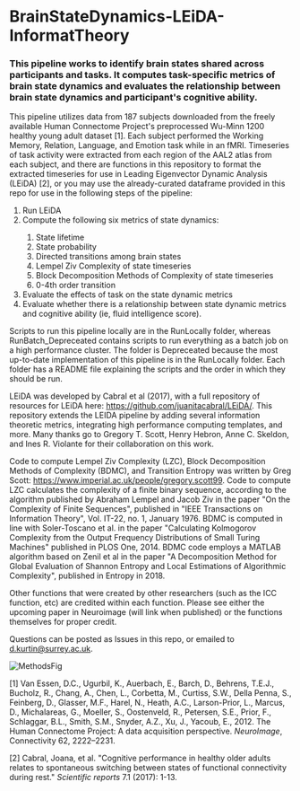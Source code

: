 # BrainStateDynamics-LEiDA-InformatTheory

### This pipeline works to identify brain states shared across participants and tasks. It computes task-specific metrics of brain state dynamics and evaluates the relationship between brain state dynamics and participant's cognitive ability. ###

This pipeline utilizes data from 187 subjects downloaded from the freely available Human Connectome Project's preprocessed Wu-Minn 1200 healthy young adult dataset [1]. Each subject performed the Working Memory, Relation, Language, and Emotion task while in an fMRI. Timeseries of task activity were extracted from each region of the AAL2 atlas from each subject, and there are functions in this repository to format the extracted timeseries for use in Leading Eigenvector Dynamic Analysis (LEiDA) [2], or you may use the already-curated dataframe provided in this repo for use in the following steps of the pipeline: 

<ol>
<li> Run LEiDA </li> 
<li> Compute the following six metrics of state dynamics: </li> 
  <ol>
  <li> State lifetime </li>
  <li> State probability </li>
  <li> Directed transitions among brain states </li>
  <li> Lempel Ziv Complexity of state timeseries </li>
  <li> Block Decomposition Methods of Complexity of state timeseries </li>
  <li> 0-4th order transition </li>
  </ol>
<li> Evaluate the effects of task on the state dynamic metrics </li> 
<li> Evaluate whether there is a relationship between state dynamic metrics and cognitive ability (ie, fluid intelligence score). </li> 
</ol>

Scripts to run this pipeline locally are in the RunLocally folder, whereas RunBatch_Depreceated contains scripts to run everything as a batch job on a high performance cluster. The folder is Depreceated because the most up-to-date implementation of this pipeline is in the RunLocally folder. Each folder has a README file explaining the scripts and the order in which they should be run. 

LEiDA was developed by Cabral et al (2017), with a full repository of resources for LEiDA here: https://github.com/juanitacabral/LEiDA/. This repository extends the LEIDA pipeline by adding several information theoretic metrics, integrating high performance computing templates, and more. Many thanks go to Gregory T. Scott, Henry Hebron, Anne C. Skeldon, and Ines R. Violante for their collaboration on this work. 

Code to compute Lempel Ziv Complexity (LZC), Block Decomposition Methods of Complexity (BDMC), and Transition Entropy was written by Greg Scott: https://www.imperial.ac.uk/people/gregory.scott99. Code to compute LZC calculates the complexity of a finite binary sequence, according to the algorithm published by Abraham Lempel and Jacob Ziv in the paper "On the Complexity of Finite Sequences", published in "IEEE Transactions on Information Theory", Vol. IT-22, no. 1, January 1976. BDMC is computed in line with Soler-Toscano et al. in the paper "Calculating Kolmogorov Complexity from the Output Frequency Distributions of Small Turing Machines" published in PLOS One, 2014. BDMC code employs a MATLAB algorithm based on Zenil et al in the paper "A Decomposition Method for Global Evaluation of Shannon Entropy and Local Estimations of Algorithmic Complexity", published in Entropy in 2018. 

Other functions that were created by other researchers (such as the ICC function, etc) are credited within each function. Please see either the upcoming paper in Neuroimage (will link when published) or the functions themselves for proper credit. 

Questions can be posted as Issues in this repo, or emailed to d.kurtin@surrey.ac.uk.

![MethodsFig](https://user-images.githubusercontent.com/45391054/189905410-a0fc1745-2b74-47ec-aa72-f733cde28df4.png)

[1] Van Essen, D.C., Ugurbil, K., Auerbach, E., Barch, D., Behrens, T.E.J., Bucholz, R., Chang, A., Chen, L., Corbetta, M., Curtiss, S.W., Della Penna, S., Feinberg, D., Glasser, M.F., Harel, N., Heath, A.C., Larson-Prior, L., Marcus, D., Michalareas, G., Moeller, S., Oostenveld, R., Petersen, S.E., Prior, F., Schlaggar, B.L., Smith, S.M., Snyder, A.Z., Xu, J., Yacoub, E., 2012. The Human Connectome Project: A data acquisition perspective. _NeuroImage_, Connectivity 62, 2222–2231. 

[2] Cabral, Joana, et al. "Cognitive performance in healthy older adults relates to spontaneous switching between states of functional connectivity during rest." _Scientific reports_ 7.1 (2017): 1-13.


